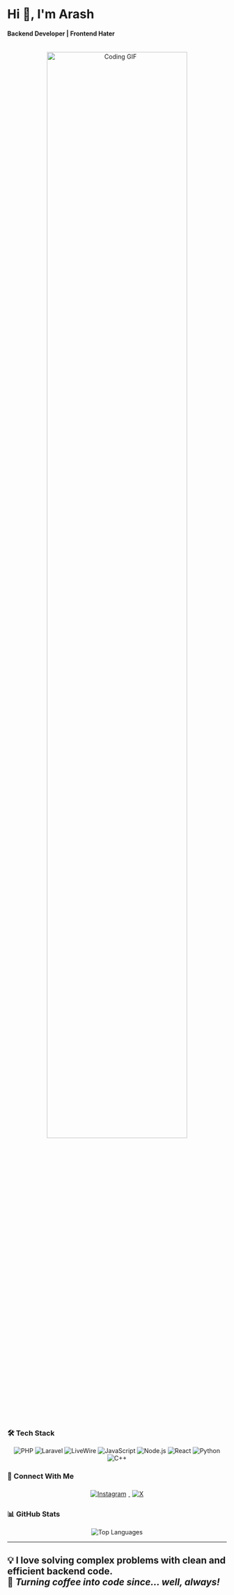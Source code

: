 # Hi 👋, I'm Arash  
**Backend Developer | Frontend Hater**

<div align="center">
  <img src="https://media3.giphy.com/media/v1.Y2lkPTc5MGI3NjExYWpocWdieXRxY2liM3E2ZG95cmsyZmgxZ3JwdTlteXhmYnZpY2R0OSZlcD12MV9pbnRlcm5hbF9naWZfYnlfaWQmY3Q9Zw/odQ5A4pdaDU8E/giphy.gif" alt="Coding GIF" width="80%" style="border-radius: 15px; margin: 20px 0;">
</div>

### 🛠️ Tech Stack
<div align="center">
  <img src="https://img.shields.io/badge/PHP-777BB4?logo=php&logoColor=white" alt="PHP">
  <img src="https://img.shields.io/badge/Laravel-FF2D20?logo=laravel&logoColor=white" alt="Laravel">
  <img src="https://img.shields.io/badge/LiveWire-4E56A6?logo=livewire&logoColor=white" alt="LiveWire">
  <img src="https://img.shields.io/badge/JavaScript-F7DF1E?logo=javascript&logoColor=black" alt="JavaScript">
  <img src="https://img.shields.io/badge/Node.js-339933?logo=node.js&logoColor=white" alt="Node.js">
  <img src="https://img.shields.io/badge/React-61DAFB?logo=react&logoColor=black" alt="React">
  <img src="https://img.shields.io/badge/Python-3776AB?logo=python&logoColor=white" alt="Python">
  <img src="https://img.shields.io/badge/C++-00599C?logo=cplusplus&logoColor=white" alt="C++">
</div>

### 📱 Connect With Me
<div align="center">
  <a href="https://instagram.com/arash_arsites">
    <img src="https://img.shields.io/badge/Instagram-E4405F?logo=instagram&logoColor=white" alt="Instagram" style="margin: 5px;">
  </a>
  <a href="https://x.com/Arash_Aryans">
    <img src="https://img.shields.io/badge/X-000000?logo=x&logoColor=white" alt="X" style="margin: 5px;">
  </a>
</div>

### 📊 GitHub Stats
<div align="center">
  <img src="https://github-readme-stats.vercel.app/api/top-langs/?username=Arash-abraham&layout=compact&theme=dark&hide_border=true" alt="Top Languages">
</div>

---
💡 **I love solving complex problems with clean and efficient backend code.**  
🚀 *Turning coffee into code since... well, always!*
---

